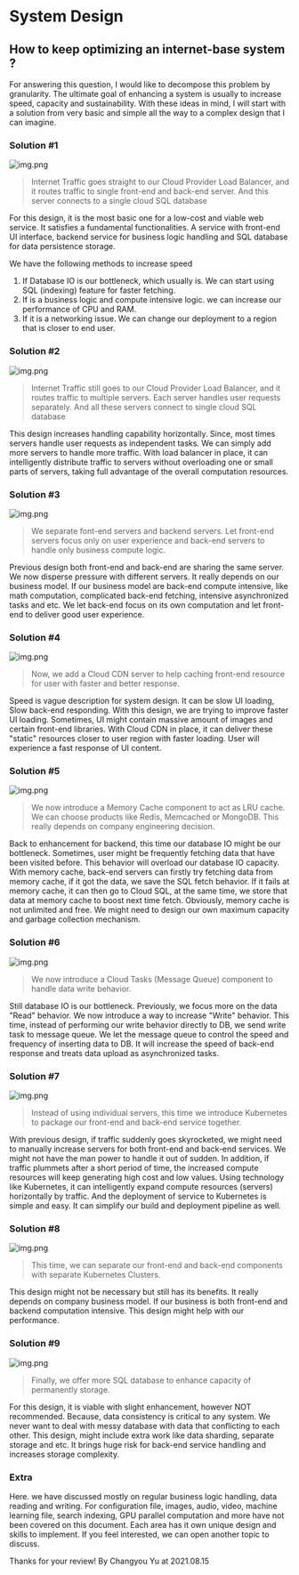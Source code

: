 # System Design

## How to keep optimizing an internet-base system ?

For answering this question, I would like to decompose this problem by granularity. The ultimate goal of enhancing a
system is usually to increase speed, capacity and sustainability. With these ideas in mind, I will start with a solution
from very basic and simple all the way to a complex design that I can imagine.

### Solution #1

![img.png](img_01.png)

> Internet Traffic goes straight to our Cloud Provider Load Balancer, and it routes traffic
> to single front-end and back-end server. And this server connects to a single cloud SQL database

For this design, it is the most basic one for a low-cost and viable web service. It satisfies a fundamental
functionalities. A service with front-end UI interface, backend service for business logic handling and SQL database for
data persistence storage.

We have the following methods to increase speed

1. If Database IO is our bottleneck, which usually is. We can start using SQL (indexing) feature for faster fetching.
2. If is a business logic and compute intensive logic. we can increase our performance of CPU and RAM.
3. If it is a networking issue. We can change our deployment to a region that is closer to end user.

### Solution #2

![img.png](img_02.png)


> Internet Traffic still goes to our Cloud Provider Load Balancer, and it routes traffic
> to multiple servers. Each server handles user requests separately. And all these servers
> connect to single cloud SQL database

This design increases handling capability horizontally. Since, most times servers handle user requests as independent
tasks. We can simply add more servers to handle more traffic. With load balancer in place, it can intelligently
distribute traffic to servers without overloading one or small parts of servers, taking full advantage of the overall
computation resources.

### Solution #3

![img.png](img_03.png)


> We separate font-end servers and backend servers. Let front-end servers focus only on user
> experience and back-end servers to handle only business compute logic.

Previous design both front-end and back-end are sharing the same server. We now disperse pressure with different
servers. It really depends on our business model. If our business model are back-end compute intensive, like math
computation, complicated back-end fetching, intensive asynchronized tasks and etc. We let back-end focus on its own
computation and let front-end to deliver good user experience.

### Solution #4

![img.png](img_04.png)


> Now, we add a Cloud CDN server to help caching front-end resource for user with faster and better response.

Speed is vague description for system design. It can be slow UI loading, Slow back-end responding. With this design, we are
trying to improve faster UI loading. Sometimes, UI might contain massive amount of images and certain front-end
libraries. With Cloud CDN in place, it can deliver these "static" resources closer to user region with faster loading.
User will experience a fast response of UI content.

### Solution #5

![img.png](img_05.png)

> We now introduce a Memory Cache component to act as LRU cache. We can choose products like Redis,
> Memcached or MongoDB. This really depends on company engineering decision.


Back to enhancement for backend, this time our database IO might be our bottleneck. Sometimes, user might be frequently
fetching data that have been visited before. This behavior will overload our database IO capacity. With memory cache,
back-end servers can firstly try fetching data from memory cache, if it got the data, we save the SQL fetch behavior. If
it fails at memory cache, it can then go to Cloud SQL, at the same time, we store that data at memory cache to boost
next time fetch. Obviously, memory cache is not unlimited and free. We might need to design our own maximum capacity and garbage
collection mechanism.

### Solution #6

![img.png](img_06.png)

> We now introduce a Cloud Tasks (Message Queue) component to handle data write behavior.

Still database IO is our bottleneck. Previously, we focus more on the data "Read" behavior. We now introduce a way to
increase "Write" behavior. This time, instead of performing our write behavior directly to DB, we send write task to
message queue. We let the message queue to control the speed and frequency of inserting data to DB. It will increase 
the speed of back-end response and treats data upload as asynchronized tasks.

### Solution #7

![img.png](img_07.png)

> Instead of using individual servers, this time we introduce Kubernetes to package our front-end and back-end
> service together.

With previous design, if traffic suddenly goes skyrocketed, we might need to manually increase servers for both
front-end and back-end services. We might not have the man power to handle it out of sudden. In addition, if traffic
plummets after a short period of time, the increased compute resources will keep generating high cost and low values.
Using technology like Kubernetes, it can intelligently expand compute resources (servers) horizontally by traffic. And
the deployment of service to Kubernetes is simple and easy. It can simplify our build and deployment pipeline as well.

### Solution #8

![img.png](img_08.png)

> This time, we can separate our front-end and back-end components with separate Kubernetes Clusters.

This design might not be necessary but still has its benefits. It really depends on company business model. If our
business is both front-end and backend computation intensive. This design might help with our performance.

### Solution #9

![img.png](img_09.png)

> Finally, we offer more SQL database to enhance capacity of permanently storage.

For this design, it is viable with slight enhancement, however NOT recommended. Because, data consistency is
critical to any system. We never want to deal with messy database with data that conflicting to each other. This design,
might include extra work like data sharding, separate storage and etc. It brings huge risk for back-end service handling
and increases storage complexity.

### Extra

Here. we have discussed mostly on regular business logic handling, data reading and writing. For configuration file,
images, audio, video, machine learning file, search indexing, GPU parallel computation and more have not been covered on this
document. Each area has it own unique design and skills to implement. If you feel interested, we can open another topic
to discuss.

Thanks for your review! By Changyou Yu at 2021.08.15
